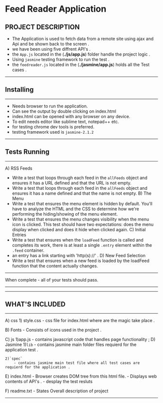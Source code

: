 # Feed Reader Application 

PROJECT DESCRIPTION
--------------------

- The Application is used to fetch data from a remote site using ajax and Api and be shown back to the         screen .
- we have been using five diffrent API's .
- the `App.js` located in the (**./js/app.js**) folder handle the project logic .
- Using `jasmine` testing framework to run the test .
- the `feedreader.js` located in the (**./jasmine/app.js**) holds all the Test cases .

--------------------
## Installing
--------------------

- Needs browser to run the application.
- Can see the output by double clicking on index.html
- index.html can be opened with any browser on any device.
- To edit needs editor like sublime text, notepad++ etc.
- for testing chrome dev tools is preferred.
- testing framework used is `jasmine-2.1.2`

----------------------
## Tests Running 
----------------------
 A) RSS Feeds
- Write a test that loops through each feed in the `allFeeds` object and ensures it has a URL defined and that the URL is not empty.
- Write a test that loops through each feed in the `allFeeds` object and ensures it has a name defined and that the name is not empty.
 B) The Menu 
-  Write a test that ensures the menu element is hidden by default. You'll have to analyze the HTML and the CSS to determine how we're performing the hiding/showing of the menu element.
- Write a test that ensures the menu changes visibility when the menu icon is clicked. This test should have two expectations: does the menu display when clicked and does it hide when clicked again.
 C) Initial Entries
-  Write a test that ensures when the `loadFeed` function is called and completes its work, there is at least a single `.entry` element within the `.feed` container.
- an entry has a link starting with 'http(s)://' .
 D) New Feed Selection
 - Write a test that ensures when a new feed is loaded by the loadFeed function that the content actually     changes. 

********************
 When complete - all of your tests should pass. 
******************
----------------------
## WHAT'S INCLUDED
----------------------

 A) css
	1) style.css
		- css file for index.html where are the magic take place .

 B) Fonts
	- Consists of icons used in the project .

 C) js
	1)app.js
		- contains javascript code that handles page functionality ; 
 D) Jasmine
    1)`lib`
		- contains jasmine main folder files requierd for the application test . 
		
	2)`spec`
		- contains jasmine main test file where all test cases are requierd for the application .

 E) index.html
	- Browser creates DOM tree from this html file.
	- Displays web contents of API's .
    - desplay the  test resluts 
	
 F) readme.txt
	- States Overall description of project

********************************************************************
